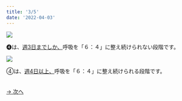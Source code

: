 ```yaml
---
title: '3/5'
date: '2022-04-03'
---
```

![](/images/04_1.jpg)

➍は、[週3日までしか、]()呼吸を「６：４」に整え続けられない段階です。   

![](/images/04_2.jpg)

④は、[週4日以上、]()呼吸を「６：４」に整え続けられる段階です。

　  
[ → 次へ ](/posts/4-4)
